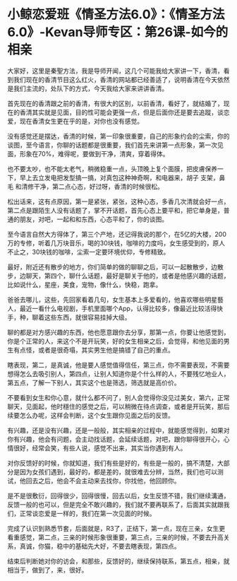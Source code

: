 # 小鲸恋爱班《情圣方法6.0》：《情圣方法6.0》-Kevan导师专区：第26课-如今的相亲

大家好，这里是秦聖方法，我是导师开闻，这几个可能我给大家讲一下，香清，看到我们现在的香清节目这么红火，香清的网站都已经善适了，说明香清在今天依然是我们主流的，处队下的方式，今天我给大家来讲讲香清。

首先现在的香清跟之前的香清，有很大的区别，以前香清，看好了，就结婚了，现在的香清其实就是见面，目的性可能会更强一点，但是后面你还是要去追蹤，谈恋爱，现在香清女生更在乎的是，对你也没有感觉。

没有感觉还是摆达，香清的时候，第一印象很重要，自己的形象约会的尘索，你的谈图，至今语言，你聊的话题都是很重要，我们首先来讲第一点形象，第一次见面，形象在70%，难得呢，要做到干净，清爽，穿着得体。

也不要太吵，也不能太老气，稍微稳重一点，头顶晚上复个面膜，把皮膚保养一下，早上去立发电把发型搞一搞，对真包这种神奇啊，和电器来，胡子 支架，鼻毛 和清修干净，第二点心态，好过呀，香清的时候很松。

松出话来，这有点原因，第一是紧张，紧张，这种心态，多香几次清就会好一点，第二点是跟陌生人没有话题了，掌不开话题，首先心态上要平和，把它单身是，普通的朋友，对吧，一起和和东西，心态平和了，你的谈图。

至今语言自然大方得体了，第三个产地，还记得我说的那个，在5亿的大楼，200万的专修，听着几万块音乐，喝的30块钱，咖啡的力度吗，女生感受到的，原人不止之，30块钱的咖啡，尘索一定要环境优仰，专修精致。

最好，附近还有散步的地方，你们简单的做的聊聊之后，可以一起散散步，边散步，边聊天，第四个，聊什么话题，最好是聊关于他的，或者是他感兴趣的话题，比如说什么，星座，美食，宠物，像什么，快稳，跑拿。

爸爸去哪儿，这些，先回家看着几句，女生基本上多爱看的，他喜欢哪些明星藝人，最近一看什么电视剧，手机里面哪个App，认得比较多，像最近比较活得快手，种，聊着这些东西，就很容易挂掉大级。

聊的都是对方感兴趣的东西，他也愿意跟你去分享，那第一点，你要让他感觉到，你是个正常的人，来这个不是开玩笑，好的女生相亲之后，会觉得，和他见面的男生有点怪，或者是很奇塌，其实男生他是搞错了自己的重点。

瞎表现，第二，是真诚，他是要人感觉值得信任，第三点，你不需要表现，不需要想得怎么去吸引别人，第四点，让别人知道你是个什么样的人，不要残忆地业人，第五点，了解一下别人，其实这个也是筛选，筛选就是高价价。

不要看到女生和你心意，就什么都不问了，别人会觉得你没见过美女，第六，正常聊天，见面起，他时穩住的感觉之后，可以稍微在待点调查，或者是开玩笑，那后续要怎么办呢，这样会判断，这个女生跟你见面之后的反馈。

有兴趣，还是没有兴趣，还是一般般，其实相亲的过程中，就能感觉得到，如果对你有兴趣，他会有问题，会主动找话题，会延续话题，对吧，跟你聊得很开心，心情很好，经常会笑，有些人说，感觉不出来，其实当你遇到有人。

对你反馈好的时候，你就知道，我们有些是好的，有些是一般的，搞不清楚，大部分是因为女孩们遇到，最好的，都是差的，就很难去分辨，当然，我们也可以测试，他回去之后，他会不会主动来去找你，你找他，他回顾你。

是不是很敷衍，回得很少，回得很慢，回去以后，女生反馈不错，我们继续溝通，反馈一般的也可以，但是完全不敢兴趣的，我们就不要再联系了，后面其实就跟我们，正常谈恋爱是一样的，我们在第一次见面的时候。

完成了认识到熟悉节套，后面就是，R3了，正结下，第一点，现在三亲，女生更看重感觉，第二点，三亲的时候形象很重要，第三点，三亲的时候，不要去升高关系，真诚，你猫，稳中的基础先大好，不要去瞎表现，第四点。

结束后判断她对你的访会，和那些，反馈好的，继续保持联系，第五点，相亲，就相当于，做到了，来，很好。